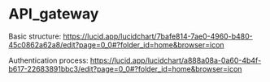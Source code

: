 # API_gateway

Basic structure:
https://lucid.app/lucidchart/7bafe814-7ae0-4960-b480-45c0862a62a8/edit?page=0_0#?folder_id=home&browser=icon

Authentication process:
https://lucid.app/lucidchart/a888a08a-0a60-4b4f-b617-22683891bbc3/edit?page=0_0#?folder_id=home&browser=icon
